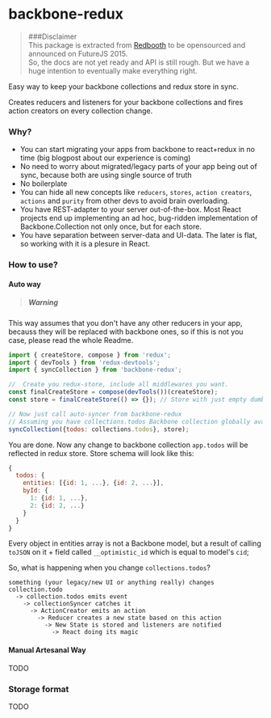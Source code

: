 backbone-redux
=========================

> ###Disclaimer   
This package is extracted from [Redbooth](https://redbooth.com) to be opensourced and announced on FutureJS 2015.  
So, the docs are not yet ready and API is still rough. But we have a huge intention to eventually make everything    right.

Easy way to keep your backbone collections and redux store in sync.

Creates reducers and listeners for your backbone collections and fires action creators on every collection change.

### Why?

* You can start migrating your apps from backbone to react+redux in no time (big blogpost about our experience is coming)
* No need to worry about migrated/legacy parts of your app being out of sync, because both are using single source of truth
* No boilerplate
* You can hide all new concepts like `reducers`, `stores`, `action creators`, `actions` and `purity` from other devs to avoid brain overloading.
* You have REST-adapter to your server out-of-the-box. Most React projects end up implementing an ad hoc, bug-ridden implementation of Backbone.Collection not only once, but for each store.
* You have separation between server-data and UI-data. The later is flat, so working with it is a plesure in React.

### How to use?
#### Auto way
> ##### Warning
This way assumes that you don't have any other reducers in your app, becauss they will be replaced with backbone ones, so if this is not you case, please read the whole Readme.

```javascript
import { createStore, compose } from 'redux';
import { devTools } from 'redux-devtools';
import { syncCollection } from 'backbone-redux';

//  Create you redux-store, include all middlewares you want.
const finalCreateStore = compose(devTools())(createStore);
const store = finalCreateStore(() => {}); // Store with just empty dumb reducer

// Now just call auto-syncer from backbone-redux
// Assuming you have collections.todos Backbone collection globally available
syncCollection({todos: collections.todos}, store);
```

You are done. Now any change to backbone collection `app.todos` will be reflected in redux store.
Store schema will look like this:

```javascript
{
  todos: {
    entities: [{id: 1, ...}, {id: 2, ...}],
    byId: {
      1: {id: 1, ...},
      2: {id: 2, ...}
    }
  }
}
```

Every object in entities array is not a Backbone model, but a result of calling `toJSON` on it + field called `__optimistic_id` which is equal to model's `cid`;

So, what is happening when you change `collections.todos`?

```
something (your legacy/new UI or anything really) changes collection.todo
  -> collection.todos emits event
    -> collectionSyncer catches it 
      -> ActionCreator emits an action
        -> Reducer creates a new state based on this action
          -> New State is stored and listeners are notified
            -> React doing its magic
```

#### Manual Artesanal Way
TODO

### Storage format
TODO
